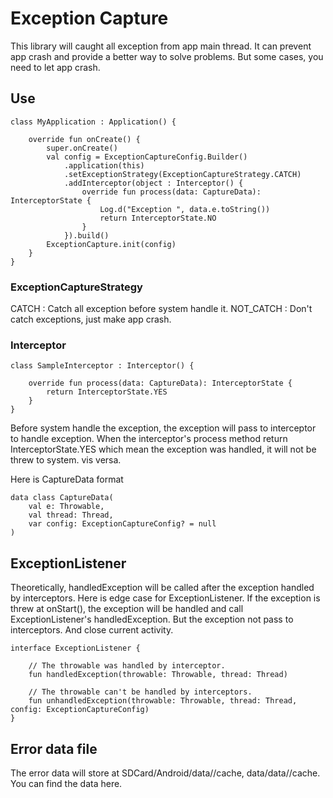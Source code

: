 # Exception Capture

This library will caught all exception from app main thread. It can prevent app crash and provide a better way to solve problems.
But some cases, you need to let app crash.

## Use
```
class MyApplication : Application() {

    override fun onCreate() {
        super.onCreate()
        val config = ExceptionCaptureConfig.Builder()
            .application(this)
            .setExceptionStrategy(ExceptionCaptureStrategy.CATCH)
            .addInterceptor(object : Interceptor() {
                override fun process(data: CaptureData): InterceptorState {
                    Log.d("Exception ", data.e.toString())
                    return InterceptorState.NO
                }
            }).build()
        ExceptionCapture.init(config)
    }
}
```

### ExceptionCaptureStrategy
CATCH : Catch all exception before system handle it.
NOT_CATCH : Don't catch exceptions, just make app crash.

### Interceptor
```
class SampleInterceptor : Interceptor() {
    
    override fun process(data: CaptureData): InterceptorState {
        return InterceptorState.YES
    }
}
```
Before system handle the exception, the exception will pass to interceptor to handle exception.
When the interceptor's process method return InterceptorState.YES which mean the exception was handled, it will not be threw to system. vis versa.

Here is CaptureData format
```
data class CaptureData(
    val e: Throwable,
    val thread: Thread,
    var config: ExceptionCaptureConfig? = null
)
```

## ExceptionListener
Theoretically, handledException will be called after the exception handled by interceptors.
Here is edge case for ExceptionListener.
If the exception is threw at onStart(), the exception will be handled and call ExceptionListener's handledException. But the exception not pass to interceptors.
And close current activity.
```
interface ExceptionListener {

    // The throwable was handled by interceptor.
    fun handledException(throwable: Throwable, thread: Thread)

    // The throwable can't be handled by interceptors.
    fun unhandledException(throwable: Throwable, thread: Thread, config: ExceptionCaptureConfig)
}
```

## Error data file
The error data will store at SDCard/Android/data/<application package>/cache, data/data/<application package>/cache.
You can find the data here.


